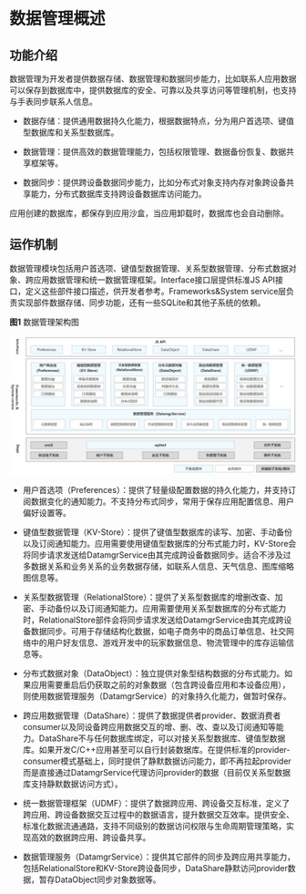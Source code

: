 # 数据管理概述


## 功能介绍

数据管理为开发者提供数据存储、数据管理和数据同步能力，比如联系人应用数据可以保存到数据库中，提供数据库的安全、可靠以及共享访问等管理机制，也支持与手表同步联系人信息。

- 数据存储：提供通用数据持久化能力，根据数据特点，分为用户首选项、键值型数据库和关系型数据库。

- 数据管理：提供高效的数据管理能力，包括权限管理、数据备份恢复、数据共享框架等。

- 数据同步：提供跨设备数据同步能力，比如分布式对象支持内存对象跨设备共享能力，分布式数据库支持跨设备数据库访问能力。

应用创建的数据库，都保存到应用沙盒，当应用卸载时，数据库也会自动删除。


## 运作机制

数据管理模块包括用户首选项、键值型数据管理、关系型数据管理、分布式数据对象、跨应用数据管理和统一数据管理框架。Interface接口层提供标准JS API接口，定义这些部件接口描述，供开发者参考。Frameworks&amp;System service层负责实现部件数据存储、同步功能，还有一些SQLite和其他子系统的依赖。

  **图1** 数据管理架构图  

![dataManagement](figures/dataManagement.jpg)


- 用户首选项（Preferences）：提供了轻量级配置数据的持久化能力，并支持订阅数据变化的通知能力。不支持分布式同步，常用于保存应用配置信息、用户偏好设置等。

- 键值型数据管理（KV-Store）：提供了键值型数据库的读写、加密、手动备份以及订阅通知能力。应用需要使用键值型数据库的分布式能力时，KV-Store会将同步请求发送给DatamgrService由其完成跨设备数据同步。适合不涉及过多数据关系和业务关系的业务数据存储，如联系人信息、天气信息、图库缩略图信息等。

- 关系型数据管理（RelationalStore）：提供了关系型数据库的增删改查、加密、手动备份以及订阅通知能力。应用需要使用关系型数据库的分布式能力时，RelationalStore部件会将同步请求发送给DatamgrService由其完成跨设备数据同步。可用于存储结构化数据，如电子商务中的商品订单信息、社交网络中的用户好友信息、游戏开发中的玩家数据信息、物流管理中的库存运输信息等。

- 分布式数据对象（DataObject）：独立提供对象型结构数据的分布式能力。如果应用需要重启后仍获取之前的对象数据（包含跨设备应用和本设备应用），则使用数据管理服务（DatamgrService）的对象持久化能力，做暂时保存。

- 跨应用数据管理（DataShare）：提供了数据提供者provider、数据消费者consumer以及同设备跨应用数据交互的增、删、改、查以及订阅通知等能力。DataShare不与任何数据库绑定，可以对接关系型数据库、键值型数据库。如果开发C/C++应用甚至可以自行封装数据库。在提供标准的provider-consumer模式基础上，同时提供了静默数据访问能力，即不再拉起provider而是直接通过DatamgrService代理访问provider的数据（目前仅关系型数据库支持静默数据访问方式）。

- 统一数据管理框架（UDMF）：提供了数据跨应用、跨设备交互标准，定义了跨应用、跨设备数据交互过程中的数据语言，提升数据交互效率。提供安全、标准化数据流通通路，支持不同级别的数据访问权限与生命周期管理策略，实现高效的数据跨应用、跨设备共享。

- 数据管理服务（DatamgrService）：提供其它部件的同步及跨应用共享能力，包括RelationalStore和KV-Store跨设备同步，DataShare静默访问provider数据，暂存DataObject同步对象数据等。
